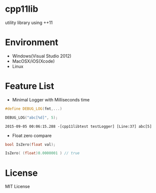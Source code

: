 # cpp11lib
utility library using ++11

Environment
===
- Windows(Visual Studio 2012)  
- MacOSX/iOS(Xcode)  
- Linux  

Feature List
===

- Minimal Logger with Milliseconds time
``` cpp
#define DEBUG_LOG(fmt,...)
```
``` cpp
DEBUG_LOG("abc[%d]", 5);
```
```
2015-09-05 00:06:15.288 -[cpp11libtest testLogger] [Line:37] abc[5]
```

- Float zero compare
``` cpp
bool IsZero(float val);
```
``` cpp
IsZero( (float)0.0000001 ) // true
```

License
===
MIT License
